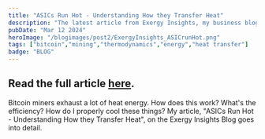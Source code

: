 ```yaml
---
title: "ASICs Run Hot - Understanding How they Transfer Heat"
description: "The latest article from Exergy Insights, my business blog, touches on the fundamentals of heat transfer and thermodynamics, from a bitcoin miner's perspective."
pubDate: "Mar 12 2024"
heroImage: "/blogimages/post2/ExergyInsights_ASICrunHot.png"
tags: ["bitcoin","mining","thermodynamics","energy","heat transfer"]
badge: "BLOG"
---
```


Read the full article <a href="https://exergy.me/asics/" target="_blank">here</a>.
---

Bitcoin miners exhaust a lot of heat energy. How does this work? What's the efficiency? How do I properly cool these things? My article, "ASICs Run Hot - Understanding How they Transfer Heat", on the Exergy Insights Blog goes into detail.
